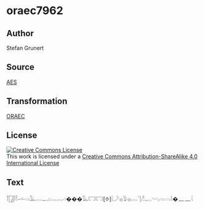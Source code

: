# oraec7962

## Author

Stefan Grunert

## Source

[AES](https://github.com/simondschweitzer/aes)

## Transformation

[ORAEC](https://oraec.github.io/)

## License

<a rel="license" href="http://creativecommons.org/licenses/by-sa/4.0/"><img alt="Creative Commons License" style="border-width:0" src="https://i.creativecommons.org/l/by-sa/4.0/88x31.png" /></a><br />This work is licensed under a <a rel="license" href="http://creativecommons.org/licenses/by-sa/4.0/">Creative Commons Attribution-ShareAlike 4.0 International License</a>

## Text

𓋾𓉗𓋴𓍋𓌡𓏏𓏤𓅓𓂋𓂝𓂋𓂋𓏏���𓅓𓉐𓉐[⯑]𓇋𓌳𓐍𓅱𓐍𓂋𓊹𓀭𓉻𓎟𓊪𓏏𓇯𓎛�𓈖𓈖𓇋<br>
